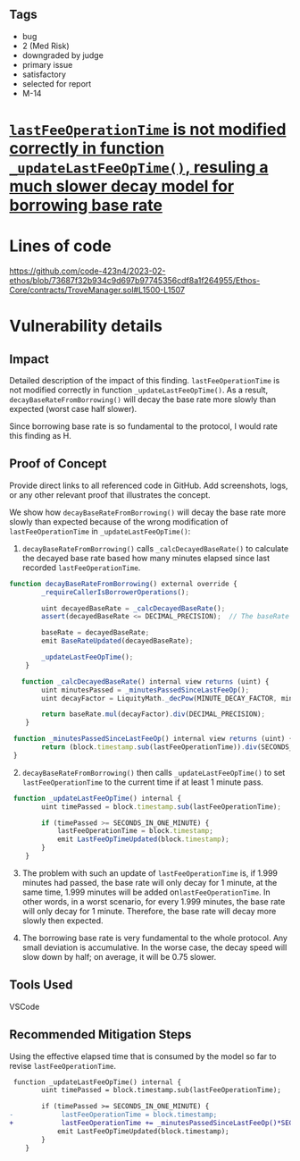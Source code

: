 ## Tags

- bug
- 2 (Med Risk)
- downgraded by judge
- primary issue
- satisfactory
- selected for report
- M-14

# [``lastFeeOperationTime`` is not modified correctly in function ``_updateLastFeeOpTime()``, resuling a much slower decay model for borrowing base rate](https://github.com/code-423n4/2023-02-ethos-findings/issues/33) 

# Lines of code

https://github.com/code-423n4/2023-02-ethos/blob/73687f32b934c9d697b97745356cdf8a1f264955/Ethos-Core/contracts/TroveManager.sol#L1500-L1507


# Vulnerability details

## Impact
Detailed description of the impact of this finding.
``lastFeeOperationTime`` is not modified correctly in function ``_updateLastFeeOpTime()``. As a result, ``decayBaseRateFromBorrowing()``  will decay the base rate more slowly than expected (worst case half slower). 

Since borrowing base rate is so fundamental to the protocol, I would rate this finding as H.

## Proof of Concept
Provide direct links to all referenced code in GitHub. Add screenshots, logs, or any other relevant proof that illustrates the concept.

We show how ``decayBaseRateFromBorrowing()``  will decay the base rate more slowly than expected because of the wrong modification of ``lastFeeOperationTime`` in ``_updateLastFeeOpTime()``:

1) ``decayBaseRateFromBorrowing()``  calls ``_calcDecayedBaseRate()`` to calculate the decayed base rate based how many minutes elapsed since last recorded ``lastFeeOperationTime``. 

```javascript
function decayBaseRateFromBorrowing() external override {
        _requireCallerIsBorrowerOperations();

        uint decayedBaseRate = _calcDecayedBaseRate();
        assert(decayedBaseRate <= DECIMAL_PRECISION);  // The baseRate can decay to 0

        baseRate = decayedBaseRate;
        emit BaseRateUpdated(decayedBaseRate);

        _updateLastFeeOpTime();
    }

   function _calcDecayedBaseRate() internal view returns (uint) {
        uint minutesPassed = _minutesPassedSinceLastFeeOp();
        uint decayFactor = LiquityMath._decPow(MINUTE_DECAY_FACTOR, minutesPassed);

        return baseRate.mul(decayFactor).div(DECIMAL_PRECISION);
    }

 function _minutesPassedSinceLastFeeOp() internal view returns (uint) {
        return (block.timestamp.sub(lastFeeOperationTime)).div(SECONDS_IN_ONE_MINUTE);
 }
```

2) ``decayBaseRateFromBorrowing()``  then calls ``_updateLastFeeOpTime()`` to set ``lastFeeOperationTime`` to the current time if at least 1 minute pass. 

```javascript
 function _updateLastFeeOpTime() internal {
        uint timePassed = block.timestamp.sub(lastFeeOperationTime);

        if (timePassed >= SECONDS_IN_ONE_MINUTE) {
            lastFeeOperationTime = block.timestamp;
            emit LastFeeOpTimeUpdated(block.timestamp);
        }
    }
```

3) The problem with such an update of ``lastFeeOperationTime`` is, if 1.999 minutes had passed, the base rate will only decay for 1 minute, at the same time, 1.999 minutes will be added on``lastFeeOperationTime``. In other words, in a worst scenario, for every 1.999 minutes, the base rate will only decay for 1 minute. Therefore, the base rate will decay more slowly then expected. 

4) The borrowing base rate is very fundamental to the whole protocol. Any small deviation is  accumulative. In the worse case, the decay speed will slow down by half; on average, it will be 0.75 slower. 

## Tools Used
VSCode

## Recommended Mitigation Steps
Using  the effective elapsed time that is consumed by the model so far to revise ``lastFeeOperationTime``.

```diff
 function _updateLastFeeOpTime() internal {
        uint timePassed = block.timestamp.sub(lastFeeOperationTime);

        if (timePassed >= SECONDS_IN_ONE_MINUTE) {
-            lastFeeOperationTime = block.timestamp;
+            lastFeeOperationTime += _minutesPassedSinceLastFeeOp()*SECONDS_IN_ONE_MINUTE;
            emit LastFeeOpTimeUpdated(block.timestamp);
        }
    }
```
